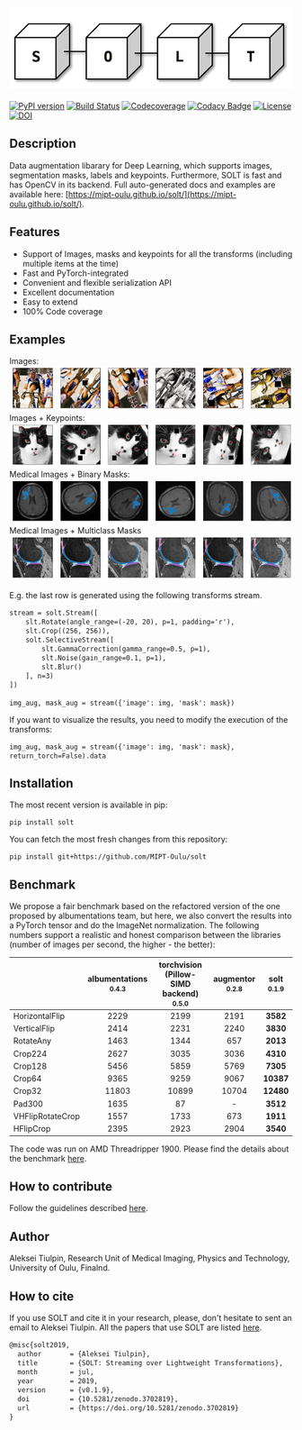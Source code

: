 ![slide](doc/source/_static/logo.png)
--------------------------------------------------------------------------------
[![PyPI version](https://badge.fury.io/py/solt.svg)](https://badge.fury.io/py/solt)
[![Build Status](https://travis-ci.org/MIPT-Oulu/solt.svg?branch=master)](https://travis-ci.org/MIPT-Oulu/solt)
[![Codecoverage](https://codecov.io/gh/MIPT-Oulu/solt/branch/master/graph/badge.svg)](https://codecov.io/gh/MIPT-Oulu/solt)
[![Codacy Badge](https://api.codacy.com/project/badge/Grade/80bb13f72fe645b29ded3d6cabaacf15)](https://www.codacy.com/app/lext/solt?utm_source=github.com&amp;utm_medium=referral&amp;utm_content=MIPT-Oulu/solt&amp;utm_campaign=Badge_Grade)
[![License](http://img.shields.io/badge/license-MIT-brightgreen.svg?style=flat)](LICENSE.md)
[![DOI](https://zenodo.org/badge/143310844.svg)](https://zenodo.org/badge/latestdoi/143310844)

## Description
Data augmentation libarary for Deep Learning, which supports images, segmentation masks, labels and keypoints. 
Furthermore, SOLT is fast and has OpenCV in its backend. 
Full auto-generated docs and 
examples are available here: [https://mipt-oulu.github.io/solt/](https://mipt-oulu.github.io/solt/).

## Features

- Support of Images, masks and keypoints for all the transforms (including multiple items at the time)
- Fast and PyTorch-integrated
- Convenient and flexible serialization API
- Excellent documentation
- Easy to extend
- 100% Code coverage

## Examples
Images:
![Cats](examples/results/img_aug.png)
Images + Keypoints:
![Cats](examples/results/cats.png)
Medical Images + Binary Masks:
![Brain MRI](examples/results/brain_mri.png)
Medical Images + Multiclass Masks
![Knee MRI](examples/results/knee_mri.png)

E.g. the last row is generated using the following transforms stream.

```
stream = solt.Stream([
    slt.Rotate(angle_range=(-20, 20), p=1, padding='r'),
    slt.Crop((256, 256)),
    solt.SelectiveStream([
        slt.GammaCorrection(gamma_range=0.5, p=1),
        slt.Noise(gain_range=0.1, p=1),
        slt.Blur()    
    ], n=3)
])

img_aug, mask_aug = stream({'image': img, 'mask': mask})
```

If you want to visualize the results, you need to modify the execution of the transforms:

```
img_aug, mask_aug = stream({'image': img, 'mask': mask}, return_torch=False).data
```

## Installation
The most recent version is available in pip:
```
pip install solt
```
You can fetch the most fresh changes from this repository:
```
pip install git+https://github.com/MIPT-Oulu/solt
```

## Benchmark

We propose a fair benchmark based on the refactored version of the one proposed by albumentations 
team, but here, we also convert the results into a PyTorch tensor and do the ImageNet normalization. The
following numbers support a realistic and honest comparison between 
the libraries (number of images per second, the higher - the better):

|                |albumentations<br><small>0.4.3</small>|torchvision (Pillow-SIMD backend)<br><small>0.5.0</small>|augmentor<br><small>0.2.8</small>|solt<br><small>0.1.9</small>|
|----------------|:------------------------------------:|:-------------------------------------------------------:|:-------------------------------:|:--------------------------:|
|HorizontalFlip  |                 2229                 |                          2199                           |              2191               |          **3582**          |
|VerticalFlip    |                 2414                 |                          2231                           |              2240               |          **3830**          |
|RotateAny       |                 1463                 |                          1344                           |               657               |          **2013**          |
|Crop224         |                 2627                 |                          3035                           |              3036               |          **4310**          |
|Crop128         |                 5456                 |                          5859                           |              5769               |          **7305**          |
|Crop64          |                 9365                 |                          9259                           |              9067               |         **10387**          |
|Crop32          |                11803                 |                          10899                          |              10704              |         **12480**          |
|Pad300          |                 1635                 |                           87                            |                -                |          **3512**          |
|VHFlipRotateCrop|                 1557                 |                          1733                           |               673               |          **1911**          |
|HFlipCrop       |                 2395                 |                          2923                           |              2904               |          **3540**          |

The code was run on AMD Threadripper 1900. Please find the details about the benchmark [here](BENCHMARK.md).

## How to contribute
Follow the guidelines described [here](CONTRIBUTING.md). 

## Author
Aleksei Tiulpin, 
Research Unit of Medical Imaging, 
Physics and Technology, 
University of Oulu, Finalnd.

## How to cite
If you use SOLT and cite it in your research, please, 
don't hesitate to sent an email to Aleksei Tiulpin. 
All the papers that use SOLT are listed [here](PAPERS.md). 

```
@misc{solt2019,
  author       = {Aleksei Tiulpin},
  title        = {SOLT: Streaming over Lightweight Transformations},
  month        = jul,
  year         = 2019,
  version      = {v0.1.9},
  doi          = {10.5281/zenodo.3702819},
  url          = {https://doi.org/10.5281/zenodo.3702819}
}
```

